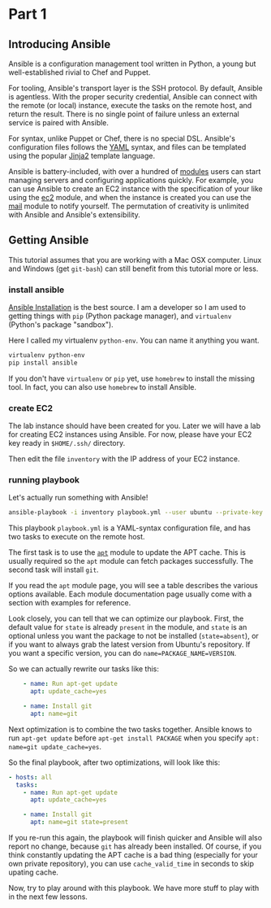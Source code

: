 # Part 1

## Introducing Ansible

Ansible is a configuration management tool written in Python, a young but well-established
rivial to Chef and Puppet.

For tooling, Ansible's transport layer is the SSH protocol. By default, Ansible is agentless.
With the proper security credential, Ansible can connect with the remote (or local)
instance, execute the tasks on the remote host, and return the result. There is no
single point of failure unless an external service is paired with Ansible.

For syntax, unlike Puppet or Chef, there is no special DSL. Ansible's configuration
files follows the [YAML](http://yaml.org/) syntax, and files can be templated
using the popular [Jinja2](http://jinja.pocoo.org) template language.

Ansible is battery-included, with over a hundred of [modules](http://docs.ansible.com/ansible/modules_by_category.html)
users can start managing servers and configuring applications quickly. For example, you can
use Ansible to create an EC2 instance with the specification of your like using the
[ec2](http://docs.ansible.com/ansible/ec2_module.html) module, and when the instance is created
you can use the [mail](http://docs.ansible.com/ansible/mail_module.html) module
to notify yourself. The permutation of creativity is unlimited with Ansible and
Ansible's extensibility.

## Getting Ansible

This tutorial assumes that you are working with a Mac OSX computer. Linux and Windows (get ``git-bash``)
can still benefit from this tutorial more or less.

### install ansible

[Ansible Installation](http://docs.ansible.com/ansible/intro_installation.html)
is the best source. I am a developer so I am used to getting things with ``pip`` (Python
package manager), and ``virtualenv`` (Python's package "sandbox").

Here I called my virtualenv ``python-env``. You can name it anything you want.

```bash
virtualenv python-env
pip install ansible
```

If you don't have ``virtualenv`` or ``pip`` yet, use ``homebrew`` to install the missing tool.
In fact, you can also use ``homebrew`` to install Ansible.


### create EC2

The lab instance should have been created for you. Later we will have a lab for creating
EC2 instances using Ansible. For now, please have your EC2 key ready in ``$HOME/.ssh/``
directory.

Then edit the file ``inventory`` with the IP address of your EC2 instance.

### running playbook

Let's actually run something with Ansible!

```bash
ansible-playbook -i inventory playbook.yml --user ubuntu --private-key ~/.ssh/KEY_NAME
```

This playbook ``playbook.yml`` is a YAML-syntax configuration file, and has two tasks
to execute on the remote host.

The first task is to use the [``apt``](http://docs.ansible.com/ansible/apt_module.html)
module to update the APT cache. This is usually required so the ``apt`` module
can fetch packages successfully. The second task will install ``git``.

If you read the ``apt`` module page, you will see a table describes the various
options available. Each module documentation page usually come with a section
with examples for reference.

Look closely, you can tell that we can optimize our playbook. First, the default value
for ``state`` is already ``present`` in the module, and ``state`` is an optional unless
you want the package to not be installed (``state=absent``), or if you want
to always grab the latest version from Ubuntu's repository. If you want a specific version,
you can do ``name=PACKAGE_NAME=VERSION``.

So we can actually rewrite our tasks like this:

```yaml
    - name: Run apt-get update
      apt: update_cache=yes

    - name: Install git
      apt: name=git
```

Next optimization is to combine the two tasks together. Ansible
knows to run ``apt-get update`` before ``apt-get install PACKAGE``
when you specify ``apt: name=git update_cache=yes``.

So the final playbook, after two optimizations, will look like this:

```yaml
- hosts: all
  tasks:
    - name: Run apt-get update
      apt: update_cache=yes

    - name: Install git
      apt: name=git state=present
```

If you re-run this again, the playbook will finish quicker and Ansible
will also report no change, because ``git`` has already been installed.
Of course, if you think constantly updating the APT cache is a bad thing
(especially for your own private repository), you can use
``cache_valid_time`` in seconds to skip upating cache.

Now, try to play around with this playbook. We have more stuff to play
with in the next few lessons.
